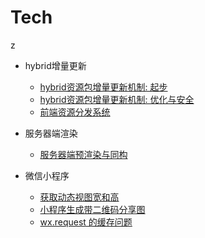 # Tech
z
* hybrid增量更新
    * [hybrid资源包增量更新机制: 起步](201609/01.md)
    * [hybrid资源包增量更新机制: 优化与安全](201609/02.md)
    * [前端资源分发系统](201611/01.md)

* 服务器端渲染
	* [服务器端预渲染与同构](201703/01.md)
	
* 微信小程序
	* [获取动态视图宽和高](201707/01.md)
	* [小程序生成带二维码分享图](201709/01.md)
	* [wx.request 的缓存问题](201710/01.md)